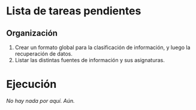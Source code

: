 # Lista de tareas pendientes

## Organización
1. Crear un formato global para la clasificación de información, y luego la recuperación de datos.
2. Listar las distintas fuentes de información y sus asignaturas.

# Ejecución
_No hay nada por aquí. Aún._
